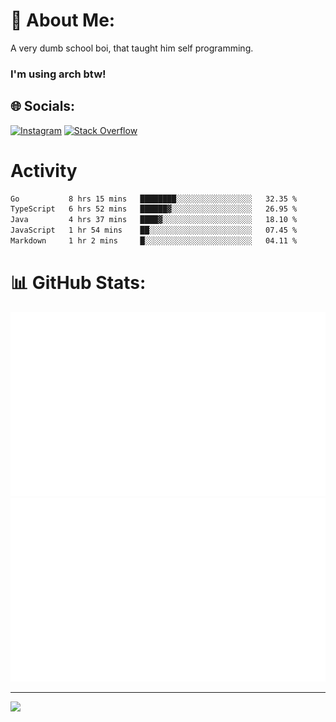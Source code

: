 # 💫 About Me:
A very dumb school boi, that taught him self programming.

### I'm using arch btw!


## 🌐 Socials:
[![Instagram](https://img.shields.io/badge/Instagram-%23E4405F.svg?logo=Instagram&logoColor=white)](https://instagram.com/thinis.de) [![Stack Overflow](https://img.shields.io/badge/-Stackoverflow-FE7A16?logo=stack-overflow&logoColor=white)](https://stackoverflow.com/users/12344712) 

# Activity
<!--START_SECTION:waka-->

```txt
Go           8 hrs 15 mins   ████████░░░░░░░░░░░░░░░░░   32.35 %
TypeScript   6 hrs 52 mins   ██████▓░░░░░░░░░░░░░░░░░░   26.95 %
Java         4 hrs 37 mins   ████▓░░░░░░░░░░░░░░░░░░░░   18.10 %
JavaScript   1 hr 54 mins    ██░░░░░░░░░░░░░░░░░░░░░░░   07.45 %
Markdown     1 hr 2 mins     █░░░░░░░░░░░░░░░░░░░░░░░░   04.11 %
```

<!--END_SECTION:waka-->

# 📊 GitHub Stats:
![](https://raw.githubusercontent.com/CutieCat6778/github-stats/master/generated/overview.svg#gh-dark-mode-only)<br/>
![](https://raw.githubusercontent.com/CutieCat6778/github-stats/master/generated/languages.svg#gh-dark-mode-only)

---
[![](https://visitcount.itsvg.in/api?id=CutieCat6778&icon=0&color=0)](https://visitcount.itsvg.in)
